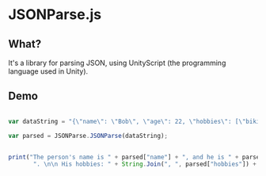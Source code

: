 JSONParse.js
============

What?
-----

It's a library for parsing JSON, using UnityScript (the programming language used in Unity).

Demo
----
```javascript

var dataString = "{\"name\": \"Bob\", \"age\": 22, \"hobbies\": [\"biking\", \"fishing\", \"swimming\"]}";

var parsed = JSONParse.JSONParse(dataString);


print("The person's name is " + parsed["name"] + ", and he is " + parsed["age"].ToString() + 
       ". \n\n His hobbies: " + String.Join(", ", parsed["hobbies"]) + "." );

```
